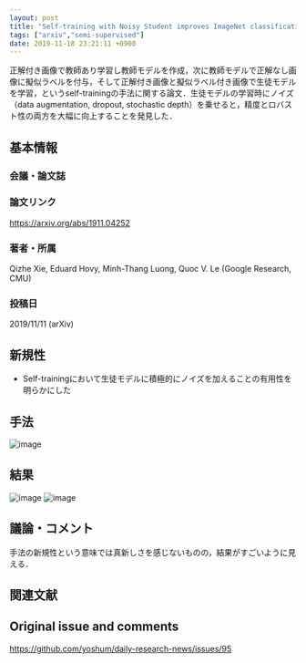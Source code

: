 ```yaml
---
layout: post
title: "Self-training with Noisy Student improves ImageNet classification"
tags: ["arxiv","semi-supervised"]
date: 2019-11-18 23:21:11 +0900
---
```


正解付き画像で教師あり学習し教師モデルを作成，次に教師モデルで正解なし画像に擬似ラベルを付与，そして正解付き画像と擬似ラベル付き画像で生徒モデルを学習，というself-trainingの手法に関する論文．生徒モデルの学習時にノイズ（data augmentation, dropout, stochastic depth）を乗せると，精度とロバスト性の両方を大幅に向上することを発見した．

## 基本情報
### 会議・論文誌

### 論文リンク
https://arxiv.org/abs/1911.04252

### 著者・所属
Qizhe Xie, Eduard Hovy, Minh-Thang Luong, Quoc V. Le
(Google Research, CMU)

### 投稿日
2019/11/11 (arXiv)

## 新規性

- Self-trainingにおいて生徒モデルに積極的にノイズを加えることの有用性を明らかにした

## 手法
![image](https://user-images.githubusercontent.com/17794644/69034829-74ed5500-0a25-11ea-970e-2f8cff3471e7.png)

## 結果
![image](https://user-images.githubusercontent.com/17794644/69035031-f513ba80-0a25-11ea-9c80-43352dc7ee73.png)
![image](https://user-images.githubusercontent.com/17794644/69035064-0a88e480-0a26-11ea-8010-1bc7788eb0c2.png)

## 議論・コメント

手法の新規性という意味では真新しさを感じないものの，結果がすごいように見える．

## 関連文献


## Original issue and comments

https://github.com/yoshum/daily-research-news/issues/95
